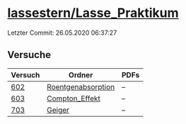 # [lassestern/Lasse_Praktikum](https://github.com/lassestern/Lasse_Praktikum)

Letzter Commit: 26.05.2020 06:37:27

## Versuche

|        Versuch         |                                              Ordner                                              |PDFs|
|------------------------|--------------------------------------------------------------------------------------------------|----|
|[602](../../versuch/602)|[Roentgenabsorption](https://github.com/lassestern/Lasse_Praktikum/tree/master/Roentgenabsorption)|–   |
|[603](../../versuch/603)|[Compton_Effekt](https://github.com/lassestern/Lasse_Praktikum/tree/master/Compton_Effekt)        |–   |
|[703](../../versuch/703)|[Geiger](https://github.com/lassestern/Lasse_Praktikum/tree/master/Geiger)                        |–   |
